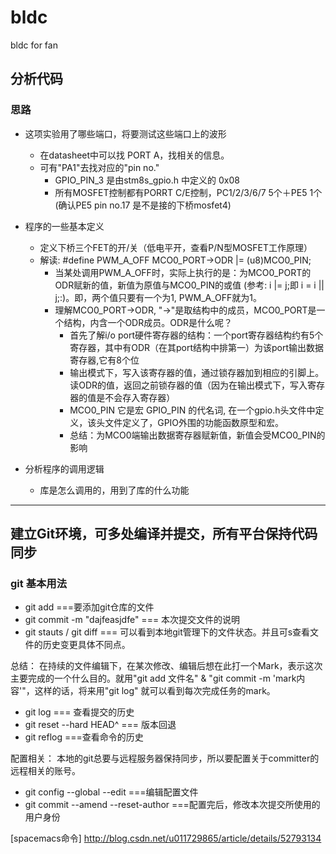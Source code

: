 # bldc
bldc for fan
## 分析代码
### 思路
* 这项实验用了哪些端口，将要测试这些端口上的波形
    - 在datasheet中可以找 PORT A，找相关的信息。
    - 可有"PA1"去找对应的"pin no."
        - GPIO_PIN_3 是由stm8s_gpio.h 中定义的 0x08
        - 所有MOSFET控制都有PORRT C/E控制，PC1/2/3/6/7 5个＋PE5 1个 (确认PE5 pin no.17 是不是接的下桥mosfet4)
        
* 程序的一些基本定义
    - 定义下桥三个FET的开/关（低电平开，查看P/N型MOSFET工作原理）
    - 解读: #define PWM_A_OFF MCO0_PORT->ODR |= (u8)MCO0_PIN;
        - 当某处调用PWM_A_OFF时，实际上执行的是：为MCO0_PORT的ODR赋新的值，新值为原值与MCO0_PIN的或值  (参考: i |= j;即 i = i || j;:)。即，两个值只要有一个为1, PWM_A_OFF就为1。
        - 理解MCO0_PORT->ODR, "->"是取结构中的成员，MCO0_PORT是一个结构，内含一个ODR成员。ODR是什么呢？
            - 首先了解i/o port硬件寄存器的结构：一个port寄存器结构约有5个寄存器，其中有ODR（在其port结构中排第一）为该port输出数据寄存器,它有8个位
            - 输出模式下，写入该寄存器的值，通过锁存器加到相应的引脚上。读ODR的值，返回之前锁存器的值（因为在输出模式下，写入寄存器的值是不会存入寄存器）
            - MCO0_PIN 它是宏 GPIO_PIN 的代名词, 在一个gpio.h头文件中定义，该头文件定义了，GPIO外围的功能函数原型和宏。
            - 总结：为MCO0端输出数据寄存器赋新值，新值会受MCO0_PIN的影响

* 分析程序的调用逻辑
    - 库是怎么调用的，用到了库的什么功能

-------------------------------------------------------------------------------
## 建立Git环境，可多处编译并提交，所有平台保持代码同步
### git 基本用法
* git add ===要添加git仓库的文件
* git commit -m "dajfeasjdfe" === 本次提交文件的说明
* git stauts / git diff 	=== 可以看到本地git管理下的文件状态。并且可s查看文件的历史变更具体不同点。

总结： 在持续的文件编辑下，在某次修改、编辑后想在此打一个Mark，表示这次主要完成的一个什么目的。就用"git add 文件名" & "git commit -m 'mark内容'"，这样的话，将来用"git log" 就可以看到每次完成任务的mark。


* git log	=== 查看提交的历史
* git reset --hard HEAD^	=== 版本回退  
* git reflog 	===查看命令的历史

配置相关： 本地的git总要与远程服务器保持同步，所以要配置关于committer的远程相关的账号。

* git config --global --edit	===编辑配置文件
* git commit --amend --reset-author	===配置完后，修改本次提交所使用的用户身份

 [spacemacs命令] http://blog.csdn.net/u011729865/article/details/52793134
